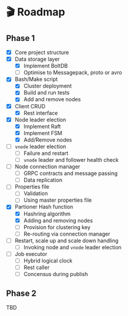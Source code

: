 # 🎬 Roadmap

## Phase 1
- [x] Core project structure
- [x] Data storage layer
    - [x] Implement BoltDB
    - [ ] Optimise to Messagepack, proto or avro
- [x] Bash/Make script
    - [x] Cluster deployment
    - [x] Build and run tests
    - [x] Add and remove nodes
- [x] Client CRUD
    - [x] Rest interface
- [x] Node leader election
    - [x] Implement Raft
    - [x] Implement FSM
    - [x] Add/Remove nodes
- [ ] `vnode` leader election
    - [ ] Failure and restart
    - [ ] `vnode` leader and follower health check
- [ ] Node connection manager
    - [ ] GRPC contracts and message passing
    - [ ] Data replication
- [ ] Properties file
    - [ ] Validation
    - [ ] Using master properties file
- [x] Partioner Hash function
    - [x] Hashring algorithm
    - [x] Adding and removing nodes
    - [ ] Provision for clustering key
    - [ ] Re-routing via connection manager
- [ ] Restart, scale up and scale down handling
    - [ ] Invoking node and `vnode` leader election
- [ ] Job executor
    - [ ] Hybrid logical clock
    - [ ] Rest caller
    - [ ] Concensus during publish

## Phase 2
TBD